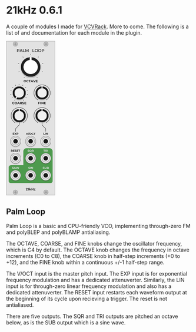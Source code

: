 # 21kHz 0.6.1

A couple of modules I made for [VCVRack](https://vcvrack.com/). More to come. The following is a list of and documentation for each module in the plugin.

<img src="docs/PalmLoop.png" alt="drawing" height="420px"/>

## Palm Loop

Palm Loop is a basic and CPU-friendly VCO, implementing through-zero FM and polyBLEP and polyBLAMP antialiasing.

The OCTAVE, COARSE, and FINE knobs change the oscillator frequency, which is C4 by default. The OCTAVE knob changes the frequency in octave increments (C0 to C8), the COARSE knob in half-step increments (+0 to +12), and the FINE knob within a continuous +/-1 half-step range.

The V/OCT input is the master pitch input. The EXP input is for exponential frequency modulation and has a dedicated attenuverter. Similarly, the LIN input is for through-zero linear frequency modulation and also has a dedicated attenuverter. The RESET input restarts each waveform output at the beginning of its cycle upon recieving a trigger. The reset is not antialiased.

There are five outputs. The SQR and TRI outputs are pitched an octave below, as is the SUB output which is a sine wave.
